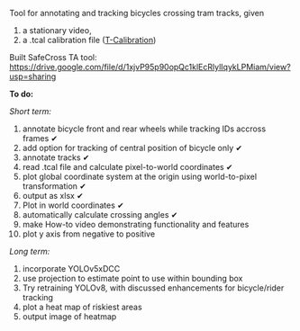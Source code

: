 Tool for annotating and tracking bicycles crossing tram tracks, given 

1) a stationary video,
2) a .tcal calibration file ([T-Calibration](https://bitbucket.org/TrafficAndRoads/tanalyst/downloads/))



Built SafeCross TA tool: <https://drive.google.com/file/d/1xjvP95p90opQc1klEcRlylIqykLPMiam/view?usp=sharing>



**To do:**

_Short term:_
1. annotate bicycle front and rear wheels while tracking IDs accross frames ✔
2. add option for tracking of central position of bicycle only ✔
3. annotate tracks ✔
4. read .tcal file and calculate pixel-to-world coordinates ✔
5. plot global coordinate system at the origin using world-to-pixel transformation ✔
6. output as xlsx ✔
7. Plot in world coordinates ✔
9. automatically calculate crossing angles ✔
10. make How-to video demonstrating functionality and features
11. plot y axis from negative to positive

_Long term:_
1. incorporate YOLOv5xDCC
2. use projection to estimate point to use within bounding box
3. Try retraining YOLOv8, with discussed enhancements for bicycle/rider tracking
4. plot a heat map of riskiest areas
5. output image of heatmap
